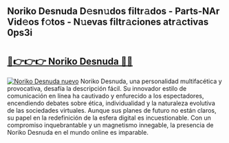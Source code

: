 ## Noriko Desnuda D𝚎sn𝚞dos filtr𝚊dos - Parts-NAr Vid𝚎os f𝚘tos - N𝚞evas filtr𝚊ciones atr𝚊ctivas 0ps3i

# <h2><a href="http://mb6ux55.tromn.icu/?c=Noriko+Desnuda">🔗👉👉👉 Noriko Desnuda 🔗🔗</a></h2>

[![Noriko Desnuda nuevo](https://i.imgur.com/pEAQMta.gif)](http://mb6ux55.tromn.icu/?c=Noriko+Desnuda)
Noriko Desnuda, una personalidad multifacética y provocativa, desafía la descripción fácil. Su innovador estilo de comunicación en línea ha cautivado y enfurecido a los espectadores, encendiendo debates sobre ética, individualidad y la naturaleza evolutiva de las sociedades virtuales. Aunque sus planes de futuro no están claros, su papel en la redefinición de la esfera digital es incuestionable. Con un compromiso inquebrantable y un magnetismo innegable, la presencia de Noriko Desnuda en el mundo online es imparable.

